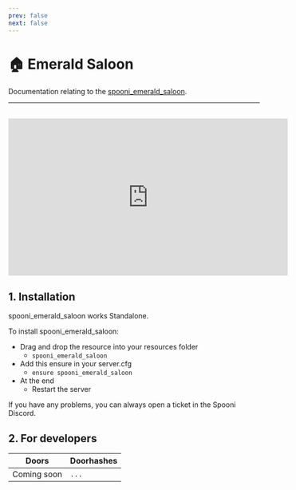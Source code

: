 ```yaml
---
prev: false
next: false
---
```


# 🏠 Emerald Saloon
Documentation relating to the [spooni_emerald_saloon](https://spooni-mapping.tebex.io/package/6117846).

___
<br>
<iframe width="560" height="315" src="https://www.youtube.com/embed/" frameborder="0" allow="accelerometer; autoplay; clipboard-write; encrypted-media; gyroscope; picture-in-picture; web-share" allowfullscreen></iframe>

## 1. Installation
spooni_emerald_saloon works Standalone.  

To install spooni_emerald_saloon:
- Drag and drop the resource into your resources folder
  - `spooni_emerald_saloon`
- Add this ensure in your server.cfg
  - `ensure spooni_emerald_saloon`
- At the end
  - Restart the server

If you have any problems, you can always open a ticket in the Spooni Discord.

## 2. For developers
| Doors                     | Doorhashes
|---------------------------|----------------------------------------------------------------------------------|
| Coming soon               | `...`